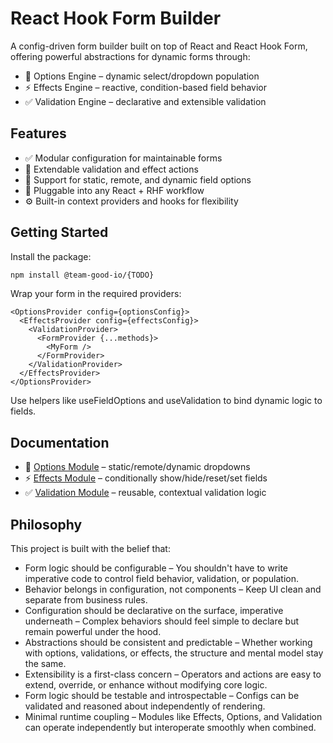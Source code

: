 # React Hook Form Builder
A config-driven form builder built on top of React and React Hook Form, offering powerful abstractions for dynamic forms through:

* 🔄 Options Engine – dynamic select/dropdown population
* ⚡ Effects Engine – reactive, condition-based field behavior
* ✅ Validation Engine – declarative and extensible validation

## Features
* ✅ Modular configuration for maintainable forms
* 🔌 Extendable validation and effect actions
* 🔄 Support for static, remote, and dynamic field options
* 🧩 Pluggable into any React + RHF workflow
* ⚙️ Built-in context providers and hooks for flexibility

## Getting Started
Install the package:
```bash
npm install @team-good-io/{TODO}
```

Wrap your form in the required providers:
```tsx
<OptionsProvider config={optionsConfig}>
  <EffectsProvider config={effectsConfig}>
    <ValidationProvider>
      <FormProvider {...methods}>
        <MyForm />
      </FormProvider>
    </ValidationProvider>
  </EffectsProvider>
</OptionsProvider>
```
Use helpers like useFieldOptions and useValidation to bind dynamic logic to fields.

## Documentation
* 🧩 [Options Module](https://github.com/team-good-io/react-form-builder-next/tree/main/docs/OPTIONS.md) – static/remote/dynamic dropdowns
* ⚡ [Effects Module](https://github.com/team-good-io/react-form-builder-next/tree/main/docs/EFFECTS.md) – conditionally show/hide/reset/set fields
* ✅ [Validation Module](https://github.com/team-good-io/react-form-builder-next/tree/main/docs/VALIDATION.md) – reusable, contextual validation logic

## Philosophy
This project is built with the belief that:
* Form logic should be configurable – You shouldn't have to write imperative code to control field behavior, validation, or population.
* Behavior belongs in configuration, not components – Keep UI clean and separate from business rules.
* Configuration should be declarative on the surface, imperative underneath – Complex behaviors should feel simple to declare but remain powerful under the hood.
* Abstractions should be consistent and predictable – Whether working with options, validations, or effects, the structure and mental model stay the same.
* Extensibility is a first-class concern – Operators and actions are easy to extend, override, or enhance without modifying core logic.
* Form logic should be testable and introspectable – Configs can be validated and reasoned about independently of rendering.
* Minimal runtime coupling – Modules like Effects, Options, and Validation can operate independently but interoperate smoothly when combined.
